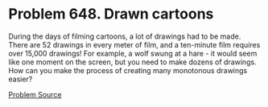 # Problem 648. Drawn cartoons 

During the days of filming cartoons, a lot of drawings had to be made. There are 52 drawings in every meter of film, and a ten-minute film requires over 15,000 drawings! For example, a wolf swung at a hare - it would seem like one moment on the screen, but you need to make dozens of drawings. How can you make the process of creating many monotonous drawings easier?

[Problem Source](https://www.trizland.ru/tasks/5287/)